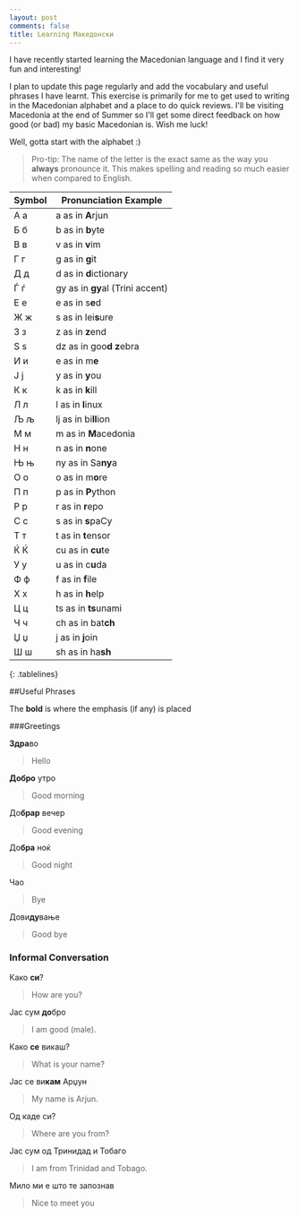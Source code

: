 ```yaml
---
layout: post
comments: false
title: Learning Mакедонски
---
```


I have recently started learning the Macedonian language and I find it very fun and interesting!

I plan to update this page regularly and add the vocabulary and useful phrases I have learnt. This exercise is primarily for me to get used to writing in the Macedonian alphabet and a place to do quick reviews. I'll be visiting Macedonia at the end of Summer so I'll get some direct feedback on how good (or bad) my basic Macedonian is. Wish me luck!

Well, gotta start with the alphabet :)

> Pro-tip: The name of the letter is the exact same as the way you **always** pronounce it. This makes spelling and reading so much easier when compared to English.

<style>
.tablelines table, .tablelines td, .tablelines th {
        border: 1px solid grey;
        }
</style>

|Symbol |Pronunciation Example |
|-----------|---------------------|
|А а  | a as in **A**rjun      |
|Б б  | b as in **b**yte       |
|В в  | v as in **v**im        |
|Г г  | g as in **g**it        |
|Д д  | d as in **d**ictionary |
|Ѓ ѓ  | gy as in **gy**al (Trini accent)|
|Е е  | e as in s**e**d        |
|Ж ж  | s as in lei**s**ure    |
|З з  | z as in **z**end       |
|S ѕ  | dz as in goo**d z**ebra|
|И и  | e as in m**e**         |
|Ј ј  | y as in **y**ou        |
|К к  | k as in **k**ill       |
|Л л  | l as in **l**inux      |
|Љ љ  | lj as in bi**ll**ion   |
|М м  | m as in **M**acedonia  |
|Н н  | n as in **n**one       |
|Њ њ  | ny as in Sa**ny**a     |
|О о  | o as in m**o**re       |
|П п  | p as in **P**ython     |
|Р р  | r as in **r**epo       |
|С с  | s as in **s**paCy      |
|Т т  | t as in **t**ensor     |
|Ќ Ќ  | cu as in **cu**te      |
|У у  | u as in c**u**da       |
|Ф ф  | f as in **f**ile       |
|Х х  | h as in **h**elp       |
|Ц ц  | ts as in **ts**unami   |
|Ч ч  | ch as in bat**ch**     |
|Џ џ  | j as in **j**oin       |
|Ш ш  | sh as in ha**sh**      |
{: .tablelines}



##Useful Phrases


The **bold** is where the emphasis (if any) is placed


###Greetings 


**Здра**во
> Hello 

**Добро** утро
> Good morning

До**брар** вечер
> Good evening

До**бра** ноќ
> Good night

Чао
> Bye

Дови**ду**вање
> Good bye


### Informal Conversation


Како **си**?
> How are you?

Јас сум **до**бро
> I am good (male).

Како **се** викаш?
> What is your name?

Јас се ви**кам** Арџун
> My name is Arjun.

Од каде си?
> Where are you from?

Јас сум од Тринидад и Тобаго
> I am from Trinidad and Tobago.

Мило ми е што те запознав
> Nice to meet you 

























